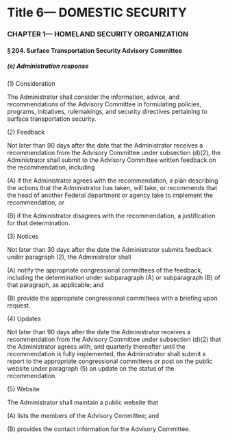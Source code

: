 
# Title 6— DOMESTIC SECURITY
### CHAPTER 1— HOMELAND SECURITY ORGANIZATION
#### § 204. Surface Transportation Security Advisory Committee
##### (e) Administration response

(1) Consideration

The Administrator shall consider the information, advice, and recommendations of the Advisory Committee in formulating policies, programs, initiatives, rulemakings, and security directives pertaining to surface transportation security.

(2) Feedback

Not later than 90 days after the date that the Administrator receives a recommendation from the Advisory Committee under subsection (d)(2), the Administrator shall submit to the Advisory Committee written feedback on the recommendation, including

(A) if the Administrator agrees with the recommendation, a plan describing the actions that the Administrator has taken, will take, or recommends that the head of another Federal department or agency take to implement the recommendation; or

(B) if the Administrator disagrees with the recommendation, a justification for that determination.

(3) Notices

Not later than 30 days after the date the Administrator submits feedback under paragraph (2), the Administrator shall

(A) notify the appropriate congressional committees of the feedback, including the determination under subparagraph (A) or subparagraph (B) of that paragraph, as applicable; and

(B) provide the appropriate congressional committees with a briefing upon request.

(4) Updates

Not later than 90 days after the date the Administrator receives a recommendation from the Advisory Committee under subsection (d)(2) that the Administrator agrees with, and quarterly thereafter until the recommendation is fully implemented, the Administrator shall submit a report to the appropriate congressional committees or post on the public website under paragraph (5) an update on the status of the recommendation.

(5) Website

The Administrator shall maintain a public website that

(A) lists the members of the Advisory Committee; and

(B) provides the contact information for the Advisory Committee.
